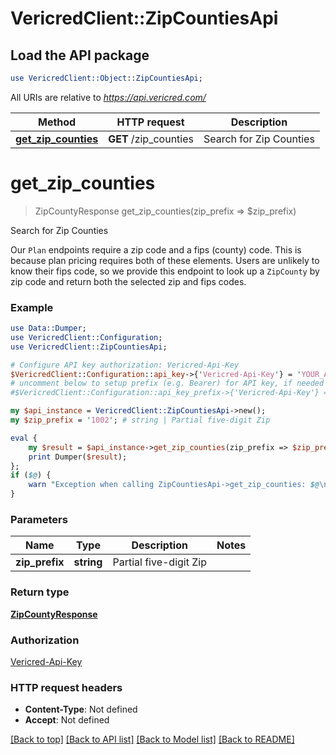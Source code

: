 # VericredClient::ZipCountiesApi

## Load the API package
```perl
use VericredClient::Object::ZipCountiesApi;
```

All URIs are relative to *https://api.vericred.com/*

Method | HTTP request | Description
------------- | ------------- | -------------
[**get_zip_counties**](ZipCountiesApi.md#get_zip_counties) | **GET** /zip_counties | Search for Zip Counties


# **get_zip_counties**
> ZipCountyResponse get_zip_counties(zip_prefix => $zip_prefix)

Search for Zip Counties

Our `Plan` endpoints require a zip code and a fips (county) code.  This is because plan pricing requires both of these elements.  Users are unlikely to know their fips code, so we provide this endpoint to look up a `ZipCounty` by zip code and return both the selected zip and fips codes.

### Example 
```perl
use Data::Dumper;
use VericredClient::Configuration;
use VericredClient::ZipCountiesApi;

# Configure API key authorization: Vericred-Api-Key
$VericredClient::Configuration::api_key->{'Vericred-Api-Key'} = 'YOUR_API_KEY';
# uncomment below to setup prefix (e.g. Bearer) for API key, if needed
#$VericredClient::Configuration::api_key_prefix->{'Vericred-Api-Key'} = "Bearer";

my $api_instance = VericredClient::ZipCountiesApi->new();
my $zip_prefix = '1002'; # string | Partial five-digit Zip

eval { 
    my $result = $api_instance->get_zip_counties(zip_prefix => $zip_prefix);
    print Dumper($result);
};
if ($@) {
    warn "Exception when calling ZipCountiesApi->get_zip_counties: $@\n";
}
```

### Parameters

Name | Type | Description  | Notes
------------- | ------------- | ------------- | -------------
 **zip_prefix** | **string**| Partial five-digit Zip | 

### Return type

[**ZipCountyResponse**](ZipCountyResponse.md)

### Authorization

[Vericred-Api-Key](../README.md#Vericred-Api-Key)

### HTTP request headers

 - **Content-Type**: Not defined
 - **Accept**: Not defined

[[Back to top]](#) [[Back to API list]](../README.md#documentation-for-api-endpoints) [[Back to Model list]](../README.md#documentation-for-models) [[Back to README]](../README.md)

